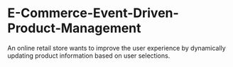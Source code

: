 # E-Commerce-Event-Driven-Product-Management
 An online retail store wants to improve the user experience by dynamically updating product information based on user selections. 

